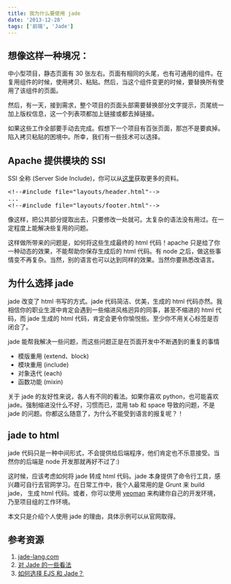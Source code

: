 ```yaml
---
title: 我为什么要使用 jade
date: '2013-12-28'
tags: ['前端', 'Jade']
---
```


## 想像这样一种境况：

中小型项目，静态页面有 30 张左右。页面有相同的头尾，也有可通用的组件。在复用组件的时候，使用拷贝、粘贴。然后，当这个组件变更的时候，要替换所有使用了该组件的页面。

然后，有一天，接到需求，整个项目的页面头部需要替换部分文字提示，页尾统一加上版权信息，这一个列表项都加上链接或都去掉链接。

如果这些工作全部要手动去完成。假想下一个项目有百张页面，那岂不是要疯掉。陷入拷贝粘贴的困境中。所幸，我们有一些技术可以选择。

## Apache 提供模块的 SSI

SSI 全称 (Server Side Include)，你可以从[这里](http://httpd.apache.org/docs/current/howto/ssi.html)获取更多的资料。

<pre>
&lt;!--#include file="layouts/header.html"--&gt;
...
&lt;!--#include file="layouts/footer.html"--&gt;
</pre>

像这样，把公共部分提取出去，只要修改一处就可。太复杂的语法没有用过。在一定程度上能解决些复用的问题。

这样做所带来的问题是，如何将这些生成最终的 html 代码！apache 只是给了你一种动态的效果，不能帮助你保存生成后的 html 代码。有 node 之后，做这些事情变不再复杂。当然，别的语言也可以达到同样的效果。当然你要熟悉改语言。

## 为什么选择 jade

jade 改变了 html 书写的方式。jade 代码简洁、优美，生成的 html 代码亦然。我相信你的职业生涯中肯定会遇到一些缩进风格迥异的同事，甚至不缩进的 html 代码，而 jade 生成的 html 代码，肯定会更令你愉悦些。至少你不用关心标签是否闭合了。

jade 能帮我解决一些问题，而这些问题正是在页面开发中不断遇到的重复的事情

- 模版重用 (extend、block)
- 模块重用 (include)
- 对象迭代 (each)
- 函数功能 (mixin)

关于 jade 的友好性来说，各人有不同的看法。如果你喜欢 python，也可能喜欢 jade。强制缩进没什么不好，习惯而已，混用 tab 和 space 导致的问题，不是 jade 的问题。你都这么随意了，为什么不能受到语言的报复呢？！

## jade to html

jade 代码只是一种中间形式，不会提供给后端程序，他们肯定也不乐意接受。当然你的后端是 node 开发那就再好不过了:)

这时候，应该考虑如何将 jade 转成 html 代码。jade 本身提供了命令行工具，感兴趣可自行去官网学习。在日常工作中，我个人最常用的是 Grunt 来 build jade， 生成 html 代码。或者，你可以使用 [yeoman](http://yeoman.io/) 来构建你自己的开发环境，乃至项目组的工作环境。

本文只是介绍个人使用 jade 的理由，具体示例可以从官网取得。

## 参考资源

1. [jade-lang.com](jade-lang.com)
2. [对 Jade 的一些看法](http://willerce.com/post/the-views-of-jade)
3. [如何选择 EJS 和 Jade？](http://www.zhihu.com/question/20355486)
